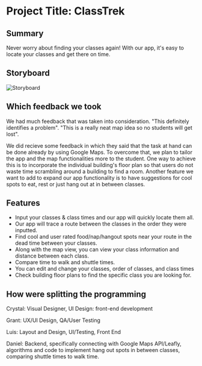 # Project Title: ClassTrek

## Summary 
Never worry about finding your classes again! With our app, it's easy to locate your classes and get there on time.

## Storyboard
![Storyboard](https://github.com/dssung/COGS121-NONAME/blob/master/Planning/Storyboard%20Images/proposalstoryboard.jpg)

## Which feedback we took
We had much feedback that was taken into consideration. "This definitely identifies a problem". "This is a really neat map idea so no students will get lost". 

We did recieve some feedback in which they said that the task at hand can be done already by using Google Maps. To overcome that, we plan to tailor the app and the map functionalities more to the student. One way to achieve this is to incorporate the individual building's floor plan so that users do not waste time scrambling around a building to find a room. Another feature we want to add to expand our app functionality is to have suggestions for cool spots to eat, rest or just hang out at in between classes. 

## Features
- Input your classes & class times and our app will quickly locate them all.
- Our app will trace a route between the classes in the order they were inputted.
- Find cool and user rated food/nap/hangout spots near your route in the dead time between your classes.
- Along with the map view, you can view your class information and distance between each class.
- Compare time to walk and shuttle times.
- You can edit and change your classes, order of classes, and class times 
- Check building floor plans to find the specific class you are looking for. 

## How were splitting the programming
Crystal: Visual Designer, UI Design: front-end development

Grant: UX/UI Design, QA/User Testing

Luis: Layout and Design, UI/Testing, Front End

Daniel: Backend, specifically connecting with Google Maps API/Leafly, algorithms and code to implement hang out spots in between classes, comparing shuttle times to walk time. 
